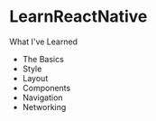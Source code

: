 # LearnReactNative

What I've Learned
- The Basics
- Style
- Layout
- Components
- Navigation
- Networking
